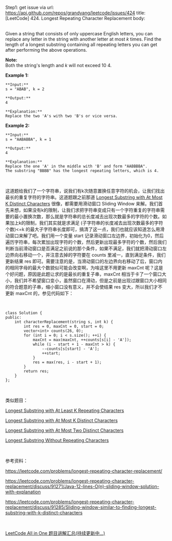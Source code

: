 Step1: get issue via url: https://api.github.com/repos/grandyang/leetcode/issues/424 
 title:[LeetCode] 424. Longest Repeating Character Replacement 
 body:  
  

Given a string that consists of only uppercase English letters, you can replace any letter in the string with another letter at most _k_ times. Find the length of a longest substring containing all repeating letters you can get after performing the above operations.

**Note:**  
Both the string's length and _k_ will not exceed 10 4. 

**Example 1:**
    
    
    **Input:**
    s = "ABAB", k = 2
    
    **Output:**
    4
    
    **Explanation:**
    Replace the two 'A's with two 'B's or vice versa.
    

**Example 2:**
    
    
    **Input:**
    s = "AABABBA", k = 1
    
    **Output:**
    4
    
    **Explanation:**
    Replace the one 'A' in the middle with 'B' and form "AABBBBA".
    The substring "BBBB" has the longest repeating letters, which is 4.
    

 

这道题给我们了一个字符串，说我们有k次随意置换任意字符的机会，让我们找出最长的重复字符的字符串。这道题跟之前那道 [Longest Substring with At Most K Distinct Characters](http://www.cnblogs.com/grandyang/p/5351347.html) 很像，都需要用滑动窗口 Sliding Window 来解。我们首先来想，如果没有k的限制，让我们求把字符串变成只有一个字符重复的字符串需要的最小置换次数，那么就是字符串的总长度减去出现次数最多的字符的个数。如果加上k的限制，我们其实就是求满足 (子字符串的长度减去出现次数最多的字符个数)<=k 的最大子字符串长度即可，搞清了这一点，我们也就应该知道怎么用滑动窗口来解了吧。我们用一个变量 start 记录滑动窗口左边界，初始化为0，然后遍历字符串，每次累加出现字符的个数，然后更新出现最多字符的个数，然后我们判断当前滑动窗口是否满足之前说的那个条件，如果不满足，我们就把滑动窗口左边界向右移动一个，并注意去掉的字符要在 counts 里减一，直到满足条件，我们更新结果 res 即可。需要注意的是，当滑动窗口的左边界向右移动了后，窗口内的相同字母的最大个数貌似可能会改变啊，为啥这里不用更新 maxCnt 呢？这是个好问题，原因是此题让求的是最长的重复子串，maxCnt 相当于卡了一个窗口大小，我们并不希望窗口变小，虽然窗口在滑动，但是之前是出现过跟窗口大小相同的符合题意的子串，缩小窗口没有意义，并不会使结果 res 变大，所以我们才不更新 maxCnt 的，参见代码如下：

 
    
    
    class Solution {
    public:
        int characterReplacement(string s, int k) {
            int res = 0, maxCnt = 0, start = 0;
            vector<int> counts(26, 0);
            for (int i = 0; i < s.size(); ++i) {
                maxCnt = max(maxCnt, ++counts[s[i] - 'A']);
                while (i - start + 1 - maxCnt > k) {
                    --counts[s[start] - 'A'];
                    ++start;
                }
                res = max(res, i - start + 1);
            }
            return res;
        }
    };

 

类似题目：

[Longest Substring with At Least K Repeating Characters](http://www.cnblogs.com/grandyang/p/5852352.html)

[Longest Substring with At Most K Distinct Characters](http://www.cnblogs.com/grandyang/p/5351347.html)

[Longest Substring with At Most Two Distinct Characters](http://www.cnblogs.com/grandyang/p/5185561.html)

[Longest Substring Without Repeating Characters](http://www.cnblogs.com/grandyang/p/4480780.html)

 

参考资料：

<https://leetcode.com/problems/longest-repeating-character-replacement/>

<https://leetcode.com/problems/longest-repeating-character-replacement/discuss/91271/Java-12-lines-O(n)-sliding-window-solution-with-explanation>

<https://leetcode.com/problems/longest-repeating-character-replacement/discuss/91285/Sliding-window-similar-to-finding-longest-substring-with-k-distinct-characters>

 

[LeetCode All in One 题目讲解汇总(持续更新中...)](http://www.cnblogs.com/grandyang/p/4606334.html)
